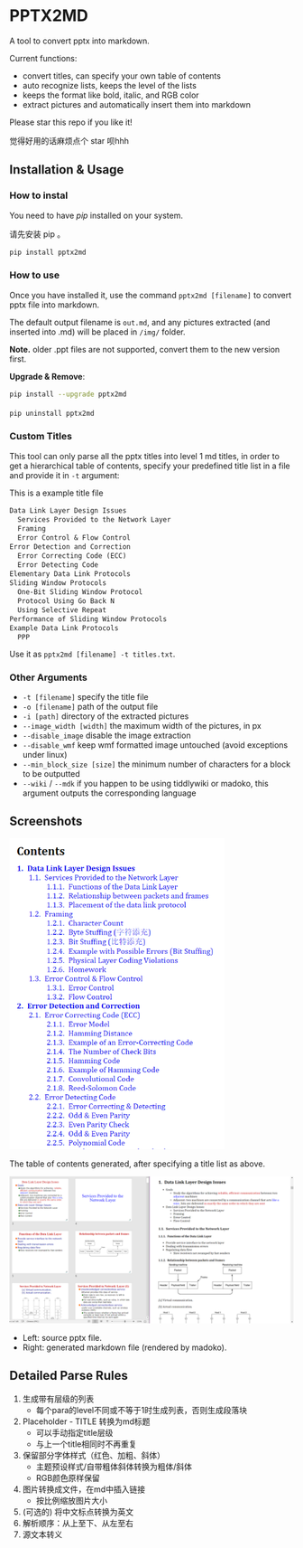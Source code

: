 # PPTX2MD

A tool to convert pptx into markdown.

Current functions:

* convert titles, can specify your own table of contents
* auto recognize lists, keeps the level of the lists
* keeps the format like bold, italic, and RGB color
* extract pictures and automatically insert them into markdown

Please star this repo if you like it!

觉得好用的话麻烦点个 star 呗hhh

## Installation & Usage

### How to instal

You need to have _pip_ installed on your system.

请先安装 pip 。

```sh
pip install pptx2md
```

### How to use

Once you have installed it, use the command `pptx2md [filename]` to convert pptx file into markdown.

The default output filename is `out.md`, and any pictures extracted (and inserted into .md) will be placed in `/img/` folder.

__Note.__ older .ppt files are not supported, convert them to the new version first.

__Upgrade & Remove__:

```sh
pip install --upgrade pptx2md

pip uninstall pptx2md
```

### Custom Titles

This tool can only parse all the pptx titles into level 1 md titles, in order to get a hierarchical table of contents, specify your predefined title list in a file and provide it in `-t` argument:

This is a example title file

```
Data Link Layer Design Issues
  Services Provided to the Network Layer
  Framing
  Error Control & Flow Control
Error Detection and Correction
  Error Correcting Code (ECC)
  Error Detecting Code
Elementary Data Link Protocols
Sliding Window Protocols
  One-Bit Sliding Window Protocol
  Protocol Using Go Back N
  Using Selective Repeat
Performance of Sliding Window Protocols
Example Data Link Protocols
  PPP
```

Use it as `pptx2md [filename] -t titles.txt`.

### Other Arguments

* `-t [filename]` specify the title file
* `-o [filename]` path of the output file
* `-i [path]` directory of the extracted pictures
* `--image_width [width]` the maximum width of the pictures, in px
* `--disable_image` disable the image extraction
* `--disable_wmf` keep wmf formatted image untouched (avoid exceptions under linux)
* `--min_block_size [size]` the minimum number of characters for a block to be outputted
* `--wiki` / `--mdk` if you happen to be using tiddlywiki or madoko, this argument outputs the corresponding language

## Screenshots

<img src="https://raw.githubusercontent.com/ssine/image_bed/master/pic1.png" height=550 >

The table of contents generated, after specifying a title list as above.

![2](https://raw.githubusercontent.com/ssine/image_bed/master/pic2.png)

* Left: source pptx file.
* Right: generated markdown file (rendered by madoko).

## Detailed Parse Rules

1. 生成带有层级的列表
   * 每个para的level不同或不等于1时生成列表，否则生成段落块
2. Placeholder - TITLE 转换为md标题
   * 可以手动指定title层级
   * 与上一个title相同时不再重复
3. 保留部分字体样式（红色、加粗、斜体）
   * 主题预设样式/自带粗体斜体转换为粗体/斜体
   * RGB颜色原样保留
4. 图片转换成文件，在md中插入链接
   * 按比例缩放图片大小
5. (可选的) 将中文标点转换为英文
6. 解析顺序：从上至下、从左至右
7. 源文本转义
